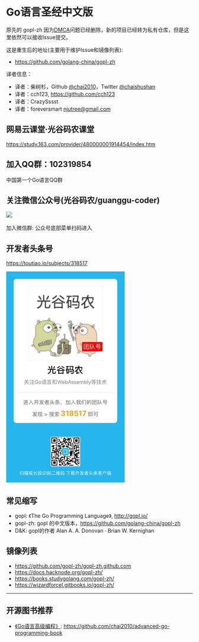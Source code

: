 # Go语言圣经中文版

原先的 gopl-zh 因为[DMCA](https://github.com/github/dmca/blob/master/2016-02-03-TheGoProgrammingLanguage.md)问题已经删除，新的项目已经转为私有仓库，但是这里依然可以接收Issue提交。

这是重生后的地址(主要用于维护Issue和镜像列表):

- https://github.com/golang-china/gopl-zh

译者信息：

- 译者：柴树杉，Github [@chai2010](https://github.com/chai2010)，Twitter [@chaishushan](https://twitter.com/chaishushan)
- 译者：cch123, https://github.com/cch123
- 译者：CrazySssst
- 译者：foreversmart <njutree@gmail.com>

## 网易云课堂·光谷码农课堂

https://study.163.com/provider/480000001914454/index.htm

## 加入QQ群：102319854

中国第一个Go语言QQ群

## 关注微信公众号(光谷码农/guanggu-coder)

![](https://chai2010.cn/advanced-go-programming-book/weixin-guanggu-coder-logo.png)

加入微信群: 公众号底部菜单扫码进入

## 开发者头条号

https://toutiao.io/subjects/318517

![](https://raw.githubusercontent.com/chai2010/advanced-go-programming-book/master/toutiao-318517-small.jpg)

## 常见缩写

- gopl: 《The Go Programming Language》, http://gopl.io/
- gopl-zh: gopl 的中文版本，https://github.com/golang-china/gopl-zh
- D&K: gopl的作者 Alan A. A. Donovan · Brian W. Kernighan

## 镜像列表

- https://github.com/gopl-zh/gopl-zh.github.com
- https://docs.hacknode.org/gopl-zh/
- https://books.studygolang.com/gopl-zh/
- https://wizardforcel.gitbooks.io/gopl-zh/

----

## 开源图书推荐

- [《Go语言高级编程》](https://github.com/chai2010/advanced-go-programming-book): https://github.com/chai2010/advanced-go-programming-book
